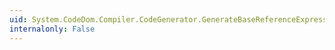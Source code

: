 ```yaml
---
uid: System.CodeDom.Compiler.CodeGenerator.GenerateBaseReferenceExpression(System.CodeDom.CodeBaseReferenceExpression)
internalonly: False
---
```

